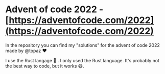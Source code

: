 # Advent of code 2022 - [https://adventofcode.com/2022](https://adventofcode.com/2022)
In the repository you can find my "solutions" for the advent of code 2022 made by @topaz :heart:

I use the Rust langage :crab: . I only used the Rust language. It's probably not the best way to code, but it works :sweat_smile:.